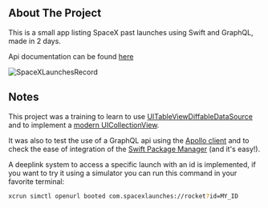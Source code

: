 ## About The Project

This is a small app listing SpaceX past launches using Swift and GraphQL, made in 2 days.

Api documentation can be found [here](https://spacex.land)

![SpaceXLaunchesRecord](https://user-images.githubusercontent.com/11751183/145189848-5431739a-ca48-4b9c-87eb-7507dfa55326.gif)

## Notes

This project was a training to learn to use [UITableViewDiffableDataSource](https://developer.apple.com/documentation/uikit/uitableviewdiffabledatasource) and to implement a [modern UICollectionView](https://developer.apple.com/documentation/uikit/views_and_controls/collection_views/implementing_modern_collection_views).

It was also to test the use of a GraphQL api using the [Apollo client](https://www.apollographql.com/) and to check the ease of integration of the [Swift Package Manager](https://www.swift.org/package-manager/) (and it's easy!).

A deeplink system to access a specific launch with an id is implemented, if you want to try it using a simulator you can run this command in your favorite terminal:
```bash
xcrun simctl openurl booted com.spacexlaunches://rocket?id=MY_ID
```
